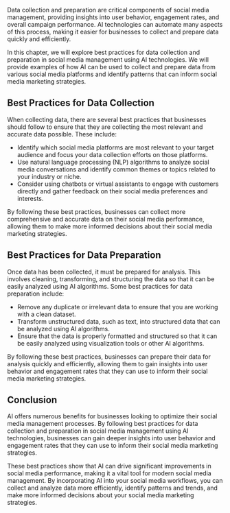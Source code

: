 
Data collection and preparation are critical components of social media management, providing insights into user behavior, engagement rates, and overall campaign performance. AI technologies can automate many aspects of this process, making it easier for businesses to collect and prepare data quickly and efficiently.

In this chapter, we will explore best practices for data collection and preparation in social media management using AI technologies. We will provide examples of how AI can be used to collect and prepare data from various social media platforms and identify patterns that can inform social media marketing strategies.

Best Practices for Data Collection
----------------------------------

When collecting data, there are several best practices that businesses should follow to ensure that they are collecting the most relevant and accurate data possible. These include:

* Identify which social media platforms are most relevant to your target audience and focus your data collection efforts on those platforms.
* Use natural language processing (NLP) algorithms to analyze social media conversations and identify common themes or topics related to your industry or niche.
* Consider using chatbots or virtual assistants to engage with customers directly and gather feedback on their social media preferences and interests.

By following these best practices, businesses can collect more comprehensive and accurate data on their social media performance, allowing them to make more informed decisions about their social media marketing strategies.

Best Practices for Data Preparation
-----------------------------------

Once data has been collected, it must be prepared for analysis. This involves cleaning, transforming, and structuring the data so that it can be easily analyzed using AI algorithms. Some best practices for data preparation include:

* Remove any duplicate or irrelevant data to ensure that you are working with a clean dataset.
* Transform unstructured data, such as text, into structured data that can be analyzed using AI algorithms.
* Ensure that the data is properly formatted and structured so that it can be easily analyzed using visualization tools or other AI algorithms.

By following these best practices, businesses can prepare their data for analysis quickly and efficiently, allowing them to gain insights into user behavior and engagement rates that they can use to inform their social media marketing strategies.

Conclusion
----------

AI offers numerous benefits for businesses looking to optimize their social media management processes. By following best practices for data collection and preparation in social media management using AI technologies, businesses can gain deeper insights into user behavior and engagement rates that they can use to inform their social media marketing strategies.

These best practices show that AI can drive significant improvements in social media performance, making it a vital tool for modern social media management. By incorporating AI into your social media workflows, you can collect and analyze data more efficiently, identify patterns and trends, and make more informed decisions about your social media marketing strategies.
